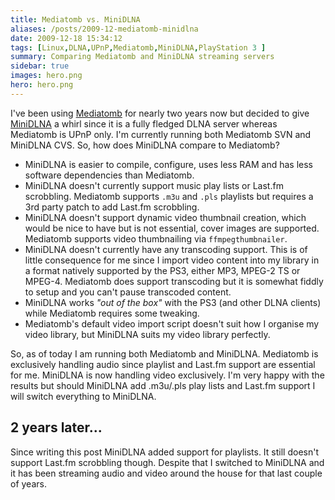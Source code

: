 ```yaml
---
title: Mediatomb vs. MiniDLNA
aliases: /posts/2009-12-mediatomb-minidlna
date: 2009-12-18 15:34:12
tags: [Linux,DLNA,UPnP,Mediatomb,MiniDLNA,PlayStation 3 ]
summary: Comparing Mediatomb and MiniDLNA streaming servers
sidebar: true
images: hero.png
hero: hero.png
---
```


I've been using [Mediatomb](http://mediatomb.cc/) for nearly two years now but
decided to give [MiniDLNA](http://sourceforge.net/projects/minidlna/) a whirl
since it is a fully fledged DLNA server whereas Mediatomb is UPnP only. I'm
currently running both Mediatomb SVN and MiniDLNA CVS. So, how does MiniDLNA
compare to Mediatomb?

 * MiniDLNA is easier to compile, configure, uses less RAM and has less software
    dependencies than Mediatomb.
 * MiniDLNA doesn't currently support music play lists or Last.fm scrobbling.
   Mediatomb supports `.m3u` and `.pls` playlists but requires a 3rd party patch
   to add Last.fm scrobbling.
 * MiniDLNA doesn't support dynamic video thumbnail creation, which would be
   nice to have but is not essential, cover images are supported. Mediatomb
   supports video thumbnailing via `ffmpegthumbnailer`.
 * MiniDLNA doesn't currently have any transcoding support. This is of little
   consequence for me since I import video content into my library in a format
   natively supported by the PS3, either MP3, MPEG-2 TS or MPEG-4. Mediatomb
   does support transcoding but it is somewhat fiddly to setup and you can't
   pause transcoded content.
 * MiniDLNA works _"out of the box"_ with the PS3 (and other DLNA clients)
   while Mediatomb requires some tweaking.
 * Mediatomb's default video import script doesn't suit how I organise my
   video library, but MiniDLNA suits my video library perfectly.

So, as of today I am running both Mediatomb and MiniDLNA. Mediatomb is
exclusively handling audio since playlist and Last.fm support are essential
for me. MiniDLNA is now handling video exclusively. I'm very happy with the
results but should MiniDLNA add .m3u/.pls play lists and Last.fm support I
will switch everything to MiniDLNA.

## 2 years later...

Since writing this post MiniDLNA added support for playlists. It still doesn't
support Last.fm scrobbling though. Despite that I switched to MiniDLNA and it
has been streaming audio and video around the house for that last couple of
years.
